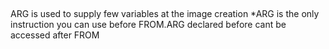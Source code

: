 ##
ARG is used to supply few variables at the image creation 
*ARG is the only instruction you can use before FROM.ARG declared before cant be accessed after FROM
